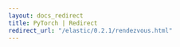 ```yaml
---
layout: docs_redirect
title: PyTorch | Redirect
redirect_url: "/elastic/0.2.1/rendezvous.html"
---
```


